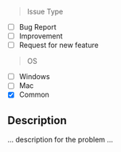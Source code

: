 
> Issue Type

- [ ] Bug Report
- [ ] Improvement
- [ ] Request for new feature

> OS

- [ ] Windows
- [ ] Mac
- [x] Common

## Description

... description for the problem ...
